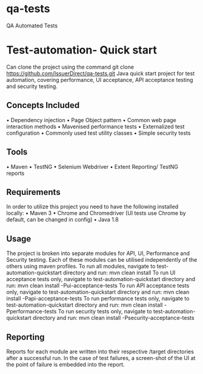 # qa-tests
QA Automated Tests
# Test-automation- Quick start
Can clone the project using the command git clone https://github.com/IssuerDirect/qa-tests.git
Java quick start project for test automation, covering performance, UI acceptance, API acceptance testing and security testing. 
## Concepts Included
•	Dependency injection
•	Page Object pattern
•	Common web page interaction methods
•	Mavenised performance tests
•	Externalized test configuration
•	Commonly used test utility classes
•	Simple security tests
## Tools
•	Maven
•	TestNG
•	Selenium Webdriver
•	Extent Reporting/ TestNG reports
## Requirements
In order to utilize this project you need to have the following installed locally:
•	Maven 3
•	Chrome and Chromedriver (UI tests use Chrome by default, can be changed in config)
•	Java 1.8
## Usage
The project is broken into separate modules for API, UI, Performance and Security testing. Each of these modules can be utilised independently of the others using maven profiles.
To run all modules, navigate to test-automation-quickstart directory and run:
mvn clean install
To run UI acceptance tests only, navigate to test-automation-quickstart directory and run:
mvn clean install -Pui-acceptance-tests
To run API acceptance tests only, navigate to test-automation-quickstart directory and run:
mvn clean install -Papi-acceptance-tests
To run performance tests only, navigate to test-automation-quickstart directory and run:
mvn clean install -Pperformance-tests
To run security tests only, navigate to test-automation-quickstart directory and run:
mvn clean install -Psecurity-acceptance-tests
## Reporting
Reports for each module are written into their respective /target directories after a successful run.
In the case of test failures, a screen-shot of the UI at the point of failure is embedded into the report.




